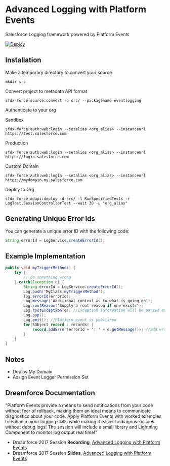 # Advanced Logging with Platform Events
Salesforce Logging framework powered by Platform Events

[![Deploy](https://deploy-to-sfdx.com/dist/assets/images/DeployToSFDX.svg)](https://deploy-to-sfdx.com/)

Installation
-----
Make a temporary directory to convert your source
```
mkdir src
```
Convert project to metadata API format
```
sfdx force:source:convert -d src/ --packagename eventlogging
```

Authenticate to your org

Sandbox
```
sfdx force:auth:web:login --setalias <org_alias> --instanceurl https://test.salesforce.com
```
Production
```
sfdx force:auth:web:login --setalias <org_alias> --instanceurl https://login.salesforce.com
```
Custom Domain
```
sfdx force:auth:web:login --setalias <org_alias> --instanceurl https://mydomain.my.salesforce.com
```

Deploy to Org
```
sfdx force:mdapi:deploy -d src/ -l RunSpecifiedTests -r LogTest,SessionControllerTest --wait 30 -u "org_alias"
```

Generating Unique Error Ids
-----
You can generate a unique error ID with the following code:
```java
String errorId = LogService.createErrorId();
```

Example Implementation
-----
```java
public void myTriggerMethod() {
    try {
        // do something wrong
    } catch(Exception e) {
        String errorId = LogService.createErrorId();
        Log.push('MyClass.myTriggerMethod');
        log.errorId(errorId);
        Log.message('Additional context as to what is going on');
        Log.rootReason('Supply a root reason if one exists');
        Log.rootException(e); //Exception information will be parsed out.
        Log.pop();
        Log.emit(); //Platform event is published
        for(SObject record : records) {
            record.addError(errorId + ': ' + e.getMessage()); //add error to display to users.
        }
    }
}
```

Notes
-----

- Deploy My Domain
- Assign Event Logger Permission Set

Dreamforce Documentation
-------------

"Platform Events provide a means to send notifications from your code without fear of rollback, making them an ideal means to communicate diagnostics about your code. Apply Platform Events with worked examples to enhance your logging skills while making it easier to diagnose issues without debug logs! The session will include a small library and Lightning Component to monitor log output real time!"

- Dreamforce 2017 Session **Recording**, [Advanced Logging with Platform Events](https://www.youtube.com/watch?v=yYeurYnasVc)
- Dreamforce 2017 Session **Slides**, [Advanced Logging with Platform Events](https://www.slideshare.net/secret/IZg60GFyxpnfXA)

